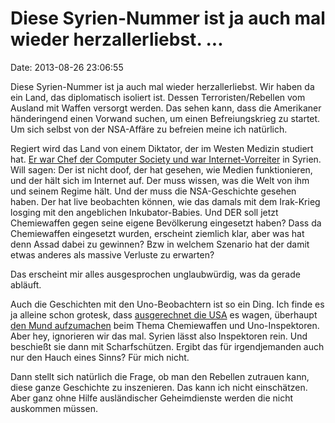 Diese Syrien-Nummer ist ja auch mal wieder herzallerliebst. \...
================================================================

Date: 2013-08-26 23:06:55

Diese Syrien-Nummer ist ja auch mal wieder herzallerliebst. Wir haben da
ein Land, das diplomatisch isoliert ist. Dessen Terroristen/Rebellen vom
Ausland mit Waffen versorgt werden. Das sehen kann, dass die Amerikaner
händeringend einen Vorwand suchen, um einen Befreiungskrieg zu startet.
Um sich selbst von der NSA-Affäre zu befreien meine ich natürlich.

Regiert wird das Land von einem Diktator, der im Westen Medizin studiert
hat. [Er war Chef der Computer Society und war
Internet-Vorreiter](http://www.bbc.co.uk/news/10338256) in Syrien. Will
sagen: Der ist nicht doof, der hat gesehen, wie Medien funktionieren,
und der hält sich im Internet auf. Der muss wissen, was die Welt von ihm
und seinem Regime hält. Und der muss die NSA-Geschichte gesehen haben.
Der hat live beobachten können, wie das damals mit dem Irak-Krieg
losging mit den angeblichen Inkubator-Babies. Und DER soll jetzt
Chemiewaffen gegen seine eigene Bevölkerung eingesetzt haben? Dass da
Chemiewaffen eingesetzt wurden, erscheint ziemlich klar, aber was hat
denn Assad dabei zu gewinnen? Bzw in welchem Szenario hat der damit
etwas anderes als massive Verluste zu erwarten?

Das erscheint mir alles ausgesprochen unglaubwürdig, was da gerade
abläuft.

Auch die Geschichten mit den Uno-Beobachtern ist so ein Ding. Ich finde
es ja alleine schon grotesk, dass [ausgerechnet die
USA](http://en.wikipedia.org/wiki/Chemical_Weapons_Convention#Progress_of_destruction)
es wagen, überhaupt [den Mund
aufzumachen](http://seattletimes.com/html/politics/2021689009_apusunitedstatessyria.html)
beim Thema Chemiewaffen und Uno-Inspektoren. Aber hey, ignorieren wir
das mal. Syrien lässt also Inspektoren rein. Und beschießt sie dann mit
Scharfschützen. Ergibt das für irgendjemanden auch nur den Hauch eines
Sinns? Für mich nicht.

Dann stellt sich natürlich die Frage, ob man den Rebellen zutrauen kann,
diese ganze Geschichte zu inszenieren. Das kann ich nicht einschätzen.
Aber ganz ohne Hilfe ausländischer Geheimdienste werden die nicht
auskommen müssen.
